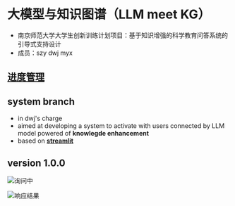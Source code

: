# 大模型与知识图谱（LLM meet KG）
- 南京师范大学大学生创新训练计划项目：基于知识增强的科学教育问答系统的引导式支持设计
- 成员：szy dwj myx

## [进度管理](https://awszyai.github.io/projects/LLM-meet-KG/LLM-meet-KG.html)

## system branch

- in dwj's charge
- aimed at developing a system to activate with users connected by LLM model powered of **knowlegde enhancement**
- based on [**streamlit**](https://docs.streamlit.io/)

## version 1.0.0

![询问中](https://dwj-oss.oss-cn-nanjing.aliyuncs.com/images/202404161721871.jpg)

![响应结果](https://dwj-oss.oss-cn-nanjing.aliyuncs.com/images/202404161721507.jpg)
